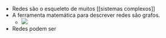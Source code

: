 - Redes são o esqueleto de muitos [[sistemas complexos]]
- A ferramenta matemática para descrever redes são grafos.
	- ![](https://upload.wikimedia.org/wikipedia/commons/thumb/5/5b/6n-graf.svg/220px-6n-graf.svg.png)
- Redes podem ser